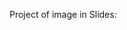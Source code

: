 Project of image in Slides:

<img src="https://github.com/AR097/Slide-de-imagens/blob/main/Gif%20slides%20images.gif" alt="">
